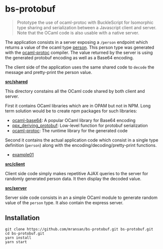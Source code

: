# bs-protobuf

> Prototype the use of ocaml-protoc with BuckleScript for Isomorphic type sharing and serialization
> between a Javascript client and server. Note that the OCaml code is also usable with 
> a native server.

The application consists in a server exposing a `/person` endpoint which returns a value of the ocaml type
[person](src/shared/example01/example01_pb.mli). This person type was generated with the 
[ocaml-protoc](http://github.com/mransan/ocaml-protoc/) compiler. The value returned by the server is using the 
generated protobuf encoding as well as a Base64 encoding.

The client side of the application uses the same shared code to `decode` the message and pretty-print the 
person value. 

**[src/shared](src/shared)**

This directory constains all the OCaml code shared by both client and server. 

First it contains OCaml libraries which are in OPAM but not in NPM. Long term solution would be to create npm packages
for such libraries:
* [ocaml-base64](https://github.com/mirage/ocaml-base64): A popular OCaml library for Base64 encoding
* [ppx_deriving_protobuf](https://github.com/whitequark/ppx_deriving_protobuf): Low-level function for protobuf serialization
* [ocaml-protoc](http://github.com/mransan/ocaml-protoc/): The runtime library for the generated code 

Second it contains the actual application code which consist in a single type definition (`person`) along with the 
encoding/decoding/pretty-print functions. 
* [example01](src/shared/example01)

**[src/client](src/client)**

Client side code simply makes repetitive AJAX queries to the server for randomly generated person data. It then display
the decoded value.

**[src/server](src/server)**

Server side code consists in an a simple OCaml module to generate random value of the `person` type. It also contain the
express server.

## Installation

```
git clone https://github.com/mransan/bs-protobuf.git bs-protobuf.git
cd bs-protobuf.git
yarn install
yarn start
```
